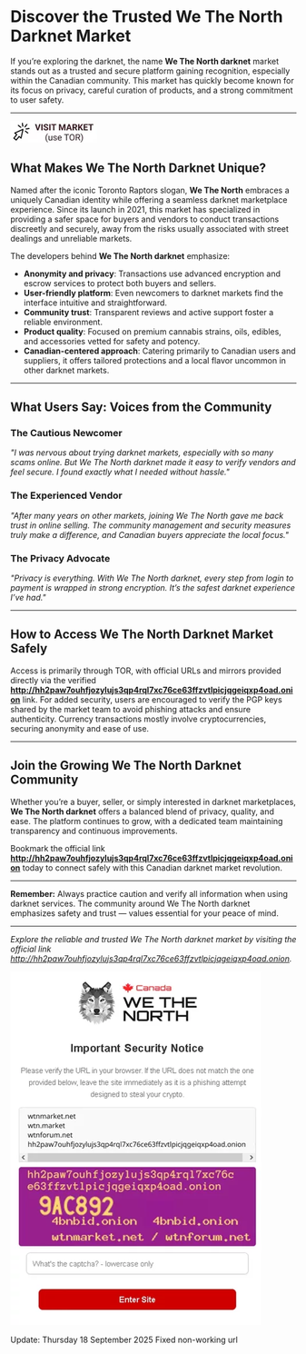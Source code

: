 # Discover the Trusted We The North Darknet Market

If you’re exploring the darknet, the name **We The North darknet** market stands out as a trusted and secure platform gaining recognition, especially within the Canadian community. This market has quickly become known for its focus on privacy, careful curation of products, and a strong commitment to user safety.

---


[![img](/sprites/dark.webp)](http://hh2paw7ouhfjozylujs3qp4rql7xc76ce63ffzvtlpicjqgeiqxp4oad.onion)


## What Makes We The North Darknet Unique?

Named after the iconic Toronto Raptors slogan, **We The North** embraces a uniquely Canadian identity while offering a seamless darknet marketplace experience. Since its launch in 2021, this market has specialized in providing a safer space for buyers and vendors to conduct transactions discreetly and securely, away from the risks usually associated with street dealings and unreliable markets.

The developers behind **We The North darknet** emphasize:

- **Anonymity and privacy**: Transactions use advanced encryption and escrow services to protect both buyers and sellers.
- **User-friendly platform**: Even newcomers to darknet markets find the interface intuitive and straightforward.
- **Community trust**: Transparent reviews and active support foster a reliable environment.
- **Product quality**: Focused on premium cannabis strains, oils, edibles, and accessories vetted for safety and potency.
- **Canadian-centered approach**: Catering primarily to Canadian users and suppliers, it offers tailored protections and a local flavor uncommon in other darknet markets.

---

## What Users Say: Voices from the Community

### The Cautious Newcomer
*"I was nervous about trying darknet markets, especially with so many scams online. But We The North darknet made it easy to verify vendors and feel secure. I found exactly what I needed without hassle."*

### The Experienced Vendor
*"After many years on other markets, joining We The North gave me back trust in online selling. The community management and security measures truly make a difference, and Canadian buyers appreciate the local focus."*

### The Privacy Advocate
*"Privacy is everything. With We The North darknet, every step from login to payment is wrapped in strong encryption. It’s the safest darknet experience I’ve had."*

---

## How to Access We The North Darknet Market Safely

Access is primarily through TOR, with official URLs and mirrors provided directly via the verified **http://hh2paw7ouhfjozylujs3qp4rql7xc76ce63ffzvtlpicjqgeiqxp4oad.onion** link. For added security, users are encouraged to verify the PGP keys shared by the market team to avoid phishing attacks and ensure authenticity. Currency transactions mostly involve cryptocurrencies, securing anonymity and ease of use.

---

## Join the Growing We The North Darknet Community

Whether you’re a buyer, seller, or simply interested in darknet marketplaces, **We The North darknet** offers a balanced blend of privacy, quality, and ease. The platform continues to grow, with a dedicated team maintaining transparency and continuous improvements.

Bookmark the official link **http://hh2paw7ouhfjozylujs3qp4rql7xc76ce63ffzvtlpicjqgeiqxp4oad.onion** today to connect safely with this Canadian darknet market revolution.

---

**Remember:** Always practice caution and verify all information when using darknet services. The community around We The North darknet emphasizes safety and trust — values essential for your peace of mind.

---

*Explore the reliable and trusted We The North darknet market by visiting the official link http://hh2paw7ouhfjozylujs3qp4rql7xc76ce63ffzvtlpicjqgeiqxp4oad.onion.*


[![img](/sprites/array.webp)](http://hh2paw7ouhfjozylujs3qp4rql7xc76ce63ffzvtlpicjqgeiqxp4oad.onion)


Update:  Thursday 18 September 2025 Fixed non-working url